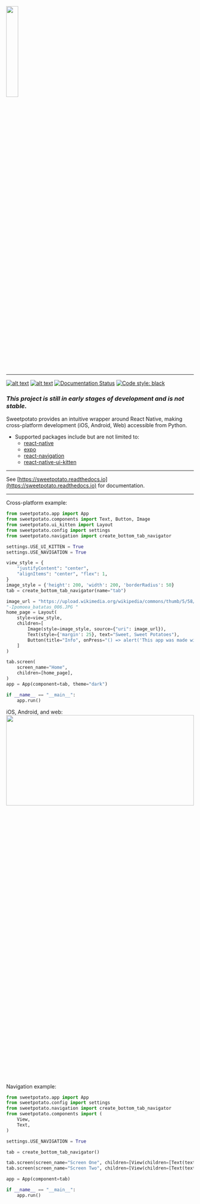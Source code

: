 <img src="https://raw.githubusercontent.com/greysonlalonde/sweetpotato/main/media/sweetpotato_github_banner.png" height=25% alt="">

-----
[![alt text](https://img.shields.io/badge/pypi-0.4.a0-blue)](https://pypi.org/project/sweetpotato)
[![alt text](https://img.shields.io/badge/license-MIT-green)](https://github.com/greysonlalonde/sweetpotato/blob/main/LICENSE)
[![Documentation Status](https://readthedocs.org/projects/sweetpotato/badge/?version=latest)](https://sweetpotato.readthedocs.io/en/latest/?badge=latest)
[![Code style: black](https://img.shields.io/badge/code%20style-black-000000.svg)](https://github.com/psf/black)

### *This project is still in early stages of development and is not stable.*

Sweetpotato provides an intuitive wrapper around React Native, making cross-platform development (iOS, Android, Web)
accessible from Python.

- Supported packages include but are not limited to:
    - [react-native](https://reactnative.dev)
    - [expo](https://expo.dev)
    - [react-navigation](https://reactnavigation.org)
    - [react-native-ui-kitten](https://akveo.github.io/react-native-ui-kitten/)

------

See [https://sweetpotato.readthedocs.io](https://sweetpotato.readthedocs.io) for documentation.

-----
Cross-platform example:

```python
from sweetpotato.app import App
from sweetpotato.components import Text, Button, Image
from sweetpotato.ui_kitten import Layout
from sweetpotato.config import settings
from sweetpotato.navigation import create_bottom_tab_navigator

settings.USE_UI_KITTEN = True
settings.USE_NAVIGATION = True

view_style = {
    "justifyContent": "center",
    "alignItems": "center", "flex": 1,
}
image_style = {'height': 200, 'width': 200, 'borderRadius': 50}
tab = create_bottom_tab_navigator(name="tab")

image_url = "https://upload.wikimedia.org/wikipedia/commons/thumb/5/58/Ipomoea_batatas_006.JPG/1920px"
"-Ipomoea_batatas_006.JPG "
home_page = Layout(
    style=view_style,
    children=[
        Image(style=image_style, source={"uri": image_url}),
        Text(style={'margin': 25}, text="Sweet, Sweet Potatoes"),
        Button(title="Info", onPress="() => alert('This app was made with sweetpotato')")
    ]
)

tab.screen(
    screen_name="Home",
    children=[home_page],
)
app = App(component=tab, theme="dark")

if __name__ == "__main__":
    app.run()

```

iOS, Android, and web:
<img src="https://raw.githubusercontent.com/greysonlalonde/sweetpotato/main/media/sweetpotato_readme_example.jpg" width=100% height=25% alt="">

Navigation example:

```python
from sweetpotato.app import App
from sweetpotato.config import settings
from sweetpotato.navigation import create_bottom_tab_navigator
from sweetpotato.components import (
    View,
    Text,
)

settings.USE_NAVIGATION = True

tab = create_bottom_tab_navigator()

tab.screen(screen_name="Screen One", children=[View(children=[Text(text="Hello")])])
tab.screen(screen_name="Screen Two", children=[View(children=[Text(text="World")])])

app = App(component=tab)

if __name__ == "__main__":
    app.run()
```


